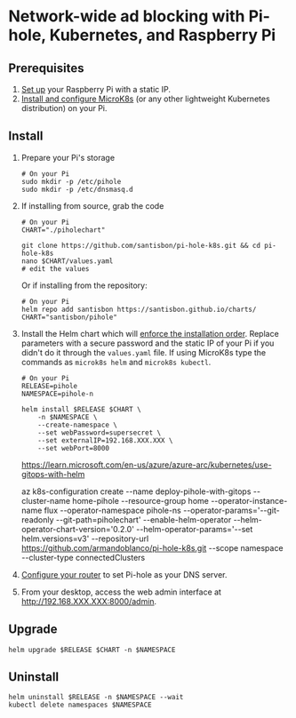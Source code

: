# Network-wide ad blocking with Pi-hole, Kubernetes, and Raspberry Pi

## Prerequisites
1. [Set up](https://santisbon.github.io/reference/rpi/) your Raspberry Pi with a static IP.
2. [Install and configure MicroK8s](https://santisbon.github.io/reference/k8s/#microk8s) (or any other lightweight Kubernetes distribution) on your Pi.

## Install

1. Prepare your Pi's storage
    ```shell
    # On your Pi
    sudo mkdir -p /etc/pihole
    sudo mkdir -p /etc/dnsmasq.d
    ```
2. If installing from source, grab the code
    ```shell
    # On your Pi
    CHART="./piholechart"

    git clone https://github.com/santisbon/pi-hole-k8s.git && cd pi-hole-k8s
    nano $CHART/values.yaml
    # edit the values
    ```
    Or if installing from the repository:
    ```shell
    # On your Pi
    helm repo add santisbon https://santisbon.github.io/charts/
    CHART="santisbon/pihole"
    ```
3. Install the Helm chart which will [enforce the installation order](https://helm.sh/docs/intro/using_helm). Replace parameters with a secure password and the static IP of your Pi if you didn't do it through the `values.yaml` file. If using MicroK8s type the commands as `microk8s helm` and `microk8s kubectl`.
    ```shell
    # On your Pi
    RELEASE=pihole
    NAMESPACE=pihole-n

    helm install $RELEASE $CHART \
        -n $NAMESPACE \
        --create-namespace \
        --set webPassword=supersecret \
        --set externalIP=192.168.XXX.XXX \
        --set webPort=8000
    ```

    https://learn.microsoft.com/en-us/azure/azure-arc/kubernetes/use-gitops-with-helm 

    az k8s-configuration create --name deploy-pihole-with-gitops --cluster-name home-pihole --resource-group home --operator-instance-name flux --operator-namespace pihole-ns --operator-params='--git-readonly --git-path=piholechart' --enable-helm-operator --helm-operator-chart-version='0.2.0' --helm-operator-params='--set helm.versions=v3' --repository-url https://github.com/armandoblanco/pi-hole-k8s.git --scope namespace --cluster-type connectedClusters


4. [Configure your router](https://docs.pi-hole.net/routers/asus/) to set Pi-hole as your DNS server.
5. From your desktop, access the web admin interface at http://192.168.XXX.XXX:8000/admin.

## Upgrade
```shell
helm upgrade $RELEASE $CHART -n $NAMESPACE
```

## Uninstall
```shell
helm uninstall $RELEASE -n $NAMESPACE --wait
kubectl delete namespaces $NAMESPACE
```
